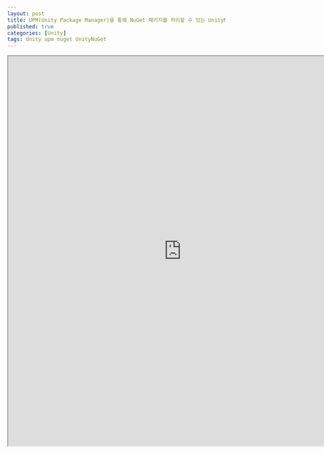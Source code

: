 ```yaml
---
layout: post
title: UPM(Unity Package Manager)을 통해 NuGet 패키지를 처리할 수 있는 UnityNuGet
published: true
categories: [Unity]
tags: Unity upm nuget UnityNuGet
---
```

<iframe width="800" height="900" src="https://docs.google.com/document/d/e/2PACX-1vRkKNe-V09Gr5NZqc3RMejWayjGDtn9yCVrHLcPLHvbPcslatbCRXSgzDNSDOgA_jmx1Eyylb-Rv45R/pub?embedded=true"></iframe>    
  
  